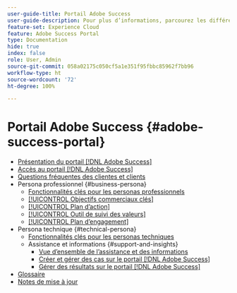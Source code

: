 ```yaml
---
user-guide-title: Portail Adobe Success
user-guide-description: Pour plus d’informations, parcourez les différentes ressources liées au portail Adobe Success.
feature-set: Experience Cloud
feature: Adobe Success Portal
type: Documentation
hide: true
index: false
role: User, Admin
source-git-commit: 058a02175c050cf5a1e351f95fbbc85962f7bb96
workflow-type: ht
source-wordcount: '72'
ht-degree: 100%

---
```



# Portail Adobe Success {#adobe-success-portal}

- [Présentation du portail  [!DNL Adobe Success] ](/help/adobe-success-portal/adobe-success-portal-introduction.md)
- [Accès au portail  [!DNL Adobe Success] ](/help/adobe-success-portal/access-to-the-adobe-success-portal.md)
- [Questions fréquentes des clientes et clients](/help/adobe-success-portal/adobe-success-portal-customer-faq.md)
- Persona professionnel {#business-persona}
   - [Fonctionnalités clés pour les personas professionnels](/help/adobe-success-portal/business-persona/key-functionalities-for-business-persona.md)
   - [[!UICONTROL Objectifs commerciaux clés]](/help/adobe-success-portal/business-persona/key-business-objectives.md)
   - [[!UICONTROL Plan d’action]](/help/adobe-success-portal/business-persona/action-plan.md)
   - [[!UICONTROL Outil de suivi des valeurs]](/help/adobe-success-portal/business-persona/value-tracker.md)
   - [[!UICONTROL Plan d’engagement]](/help/adobe-success-portal/business-persona/engagement-plan.md)
- Persona technique {#technical-persona}
   - [Fonctionnalités clés pour les personas techniques](/help/adobe-success-portal/technical-persona/key-functionalities-for-technical-persona.md)
   - Assistance et informations {#support-and-insights}
      - [Vue d’ensemble de l’assistance et des informations](/help/adobe-success-portal/technical-persona/support-and-insights/support-and-insights-overview.md)
      - [Créer et gérer des cas sur le portail  [!DNL Adobe Success] ](/help/adobe-success-portal/technical-persona/support-and-insights/create-and-manage-cases-in-the-adobe-success-portal.md)
      - [Gérer des résultats sur le portail  [!DNL Adobe Success] ](/help/adobe-success-portal/technical-persona/support-and-insights/manage-findings-adobe-success-portal.md)
- [Glossaire](/help/adobe-success-portal/glossary.md)
- [Notes de mise à jour](/help/adobe-success-portal/release-notes.md)

